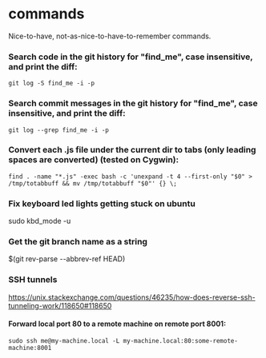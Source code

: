 # commands
Nice-to-have, not-as-nice-to-have-to-remember commands.

### Search code in the git history for "find_me", case insensitive, and print the diff:
```
git log -S find_me -i -p
```

### Search commit messages in the git history for "find_me", case insensitive, and print the diff:
```
git log --grep find_me -i -p
```

### Convert each .js file under the current dir to tabs (only leading spaces are converted) (tested on Cygwin):
```
find . -name "*.js" -exec bash -c 'unexpand -t 4 --first-only "$0" > /tmp/totabbuff && mv /tmp/totabbuff "$0"' {} \;
```

### Fix keyboard led lights getting stuck on ubuntu
sudo kbd_mode -u

### Get the git branch name as a string
$(git rev-parse --abbrev-ref HEAD)

### SSH tunnels
https://unix.stackexchange.com/questions/46235/how-does-reverse-ssh-tunneling-work/118650#118650

#### Forward local port 80 to a remote machine on remote port 8001:
```
sudo ssh me@my-machine.local -L my-machine.local:80:some-remote-machine:8001
```
